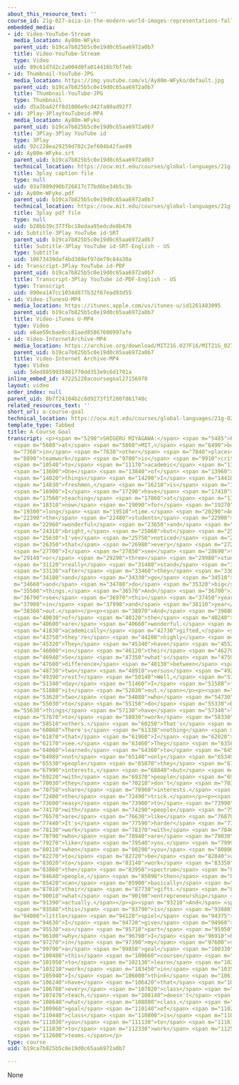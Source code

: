 ```yaml
---
about_this_resource_text: ''
course_id: 21g-027-asia-in-the-modern-world-images-representations-fall-2016
embedded_media:
- id: Video-YouTube-Stream
  media_location: Ay80m-WFyko
  parent_uid: b19ca7b825b5c0e19d0c65aa6972a0b7
  title: Video-YouTube-Stream
  type: Video
  uid: 89c61d7d2c2a004d0fa014416b7bf7eb
- id: Thumbnail-YouTube-JPG
  media_location: https://img.youtube.com/vi/Ay80m-WFyko/default.jpg
  parent_uid: b19ca7b825b5c0e19d0c65aa6972a0b7
  title: Thumbnail-YouTube-JPG
  type: Thumbnail
  uid: d5a3ba42ff8d1006e9cd42fa80ad92f7
- id: 3Play-3PlayYouTubeid-MP4
  media_location: Ay80m-WFyko
  parent_uid: b19ca7b825b5c0e19d0c65aa6972a0b7
  title: 3Play-3Play YouTube id
  type: 3Play
  uid: 92c228ea29259d702c2ef604b42fae89
- id: Ay80m-WFyko.srt
  parent_uid: b19ca7b825b5c0e19d0c65aa6972a0b7
  technical_location: https://ocw.mit.edu/courses/global-languages/21g-027-asia-in-the-modern-world-images-representations-fall-2016/instructor-insights/a-course-goal/Ay80m-WFyko.srt
  title: 3play caption file
  type: null
  uid: 03a7809d90b726817c77bd6be34b5c3b
- id: Ay80m-WFyko.pdf
  parent_uid: b19ca7b825b5c0e19d0c65aa6972a0b7
  technical_location: https://ocw.mit.edu/courses/global-languages/21g-027-asia-in-the-modern-world-images-representations-fall-2016/instructor-insights/a-course-goal/Ay80m-WFyko.pdf
  title: 3play pdf file
  type: null
  uid: b28bb39c377fbc18edaa95edcde8b476
- id: Subtitle-3Play YouTube id-SRT
  parent_uid: b19ca7b825b5c0e19d0c65aa6972a0b7
  title: Subtitle-3Play YouTube id-SRT-English - US
  type: Subtitle
  uid: 10673439daf4bd388ef97de79c84a30a
- id: Transcript-3Play YouTube id-PDF
  parent_uid: b19ca7b825b5c0e19d0c65aa6972a0b7
  title: Transcript-3Play YouTube id-PDF-English - US
  type: Transcript
  uid: 890ea147cc1034d877b32f67ead93d55
- id: Video-iTunesU-MP4
  media_location: https://itunes.apple.com/us/itunes-u/id1261483095
  parent_uid: b19ca7b825b5c0e19d0c65aa6972a0b7
  title: Video-iTunes U-MP4
  type: Video
  uid: e8ae59cbae0cc81aed85867600997afe
- id: Video-InternetArchive-MP4
  media_location: https://archive.org/download/MIT21G.027F16/MIT21G_027F16_educator_06_300k.mp4
  parent_uid: b19ca7b825b5c0e19d0c65aa6972a0b7
  title: Video-Internet Archive-MP4
  type: Video
  uid: 5ded8859935081770dd353e9c6d1701a
inline_embed_id: 47225228acoursegoal27156978
layout: video
order_index: null
parent_uid: 8b7f24104b2c8d9273f1f280f861748c
related_resources_text: ''
short_url: a-course-goal
technical_location: https://ocw.mit.edu/courses/global-languages/21g-027-asia-in-the-modern-world-images-representations-fall-2016/instructor-insights/a-course-goal
template_type: Tabbed
title: A Course Goal
transcript: <p><span m="5290">SHIGERU MIYAGAWA:</span> <span m="5485">Particularly</span>
  <span m="5680">at</span> <span m="5860">MIT,</span> <span m="6490">but</span> <span
  m="7360">in</span> <span m="7630">other</span> <span m="7840">places</span> <span
  m="8890">teamwork</span> <span m="9700">is</span> <span m="9910">critical</span>
  <span m="10540">to</span> <span m="11170">academic</span> <span m="11530">success.</span>
  <span m="13600">One</span> <span m="13840">of</span> <span m="13960">the</span>
  <span m="14020">things</span> <span m="14290">I</span> <span m="14410">tell</span>
  <span m="14830">freshmen,</span> <span m="16210">is</span> <span m="16480">that</span>
  <span m="16900">I</span> <span m="17290">have</span> <span m="17410">been</span>
  <span m="17560">teaching</span> <span m="17860">at</span> <span m="17950">MIT</span>
  <span m="18310">now</span> <span m="19090">for</span> <span m="19270">a</span> <span
  m="19300">long</span> <span m="19510">time.</span> <span m="20290">And</span> <span
  m="22390">the</span> <span m="22480">students</span> <span m="22900">are</span>
  <span m="22960">wonderful</span> <span m="23650">and</span> <span m="24100">very</span>
  <span m="24310">bright,</span> <span m="25060">but</span> <span m="25480">what</span>
  <span m="25630">I've</span> <span m="25750">noticed</span> <span m="26140">is</span>
  <span m="26350">that</span> <span m="26980">every</span> <span m="27250">year</span>
  <span m="27700">I</span> <span m="27850">see</span> <span m="28690">two</span> <span
  m="29140">or</span> <span m="29290">three</span> <span m="29980">students</span>
  <span m="31120">really</span> <span m="31480">stand</span> <span m="31930">out</span>
  <span m="33130">after</span> <span m="33460">they</span> <span m="33610">graduate,</span>
  <span m="34180">and</span> <span m="34330">go</span> <span m="34510">on</span> <span
  m="34660">and</span> <span m="34780">do</span> <span m="35320">big</span> <span
  m="35500">things.</span> <span m="36570">And</span> <span m="36700">I</span> <span
  m="36790">see</span> <span m="36970">this</span> <span m="37450">year</span> <span
  m="37900">in</span> <span m="37990">and</span> <span m="38110">year</span> <span
  m="38360">out.</span></p><p><span m="38970">And</span> <span m="39880">all</span>
  <span m="40030">of</span> <span m="40120">the</span> <span m="40240">students</span>
  <span m="40600">are</span> <span m="40660">wonderful.</span> <span m="41270">They're</span>
  <span m="41830">academically</span> <span m="42730">gifted,</span> <span m="43650">and</span>
  <span m="43750">they're</span> <span m="44200">highly</span> <span m="44590">motivated.</span>
  <span m="45320">They</span> <span m="45340">have</span> <span m="45520">fire</span>
  <span m="46000">in</span> <span m="46120">their</span> <span m="46270">belly.</span>
  <span m="46940">So</span> <span m="47350">what's</span> <span m="47590">the</span>
  <span m="47680">difference</span> <span m="48130">between</span> <span m="48460">those</span>
  <span m="48730">two</span> <span m="48910">versus</span> <span m="49270">the</span>
  <span m="49390">rest?</span> <span m="50140">Well,</span> <span m="51130">one</span>
  <span m="51340">day</span> <span m="51460">I</span> <span m="51580">figured</span>
  <span m="51880">it</span> <span m="52030">out.</span></p><p><span m="53110">The</span>
  <span m="53620">two</span> <span m="54080">who</span> <span m="54730">go on</span>
  <span m="55030">to</span> <span m="55150">do</span> <span m="55330">big</span> <span
  m="55630">things</span> <span m="57130">have</span> <span m="57340">learned</span>
  <span m="57670">to</span> <span m="58030">work</span> <span m="58330">with</span>
  <span m="58510">others.</span> <span m="60250">That's</span> <span m="60320">it.</span>
  <span m="60860">There's</span> <span m="61330">nothing</span> <span m="61690">else</span>
  <span m="61870">that</span> <span m="61960">I</span> <span m="62020">could</span>
  <span m="62170">see.</span> <span m="63460">They</span> <span m="63580">have</span>
  <span m="64060">learned</span> <span m="64360">to</span> <span m="64540">work</span>
  <span m="64989">not</span> <span m="65140">only</span> <span m="65349">with</span>
  <span m="65530">people</span> <span m="65870">they</span> <span m="67480">share</span>
  <span m="67990">interests,</span> <span m="68840">but</span> <span m="68940">also</span>
  <span m="69220">with</span> <span m="69370">people</span> <span m="69850">that</span>
  <span m="70030">they</span> <span m="70210">don't</span> <span m="70360">necessarily</span>
  <span m="70750">share</span> <span m="70960">interests.</span> <span m="72190">That's</span>
  <span m="72400">the</span> <span m="72490">trick.</span></p><p><span m="73350">It's</span>
  <span m="73600">easy</span> <span m="73900">to</span> <span m="73990">work</span>
  <span m="74170">with</span> <span m="74290">people</span> <span m="75100">who</span>
  <span m="76570">are</span> <span m="76630">like</span> <span m="76870">you.</span>
  <span m="77440">It's</span> <span m="77590">harder</span> <span m="77980">to</span>
  <span m="78130">work</span> <span m="78370">with</span> <span m="78460">people</span>
  <span m="78790">who</span> <span m="78940">are</span> <span m="79030">not</span>
  <span m="79270">like</span> <span m="79540">you.</span> <span m="79990">But</span>
  <span m="80110">when</span> <span m="80290">you</span> <span m="80800">learn</span>
  <span m="82270">to</span> <span m="82720">be</span> <span m="82840">able</span>
  <span m="83020">to</span> <span m="83140">work</span> <span m="83350">across</span>
  <span m="83860">the</span> <span m="83950">spectrum</span> <span m="84550">of</span>
  <span m="84640">people,</span> <span m="85090">then</span> <span m="85300">you</span>
  <span m="85420">can</span> <span m="85900">basically</span> <span m="86440">tap</span>
  <span m="87010">their</span> <span m="87730">gifts.</span> <span m="89830">That's</span>
  <span m="90010">what</span> <span m="90190">entrepreneurship</span> <span m="91180">is</span>
  <span m="91390">actually.</span></p><p><span m="93210">And</span> <span m="93310">so</span>
  <span m="93580">this</span> <span m="93790">is</span> <span m="93880">a</span> <span
  m="94000">little</span> <span m="94120">spiel</span> <span m="94375">that</span>
  <span m="94630">I</span> <span m="94720">give</span> <span m="94960">them</span>
  <span m="95530">as</span> <span m="95710">part</span> <span m="95950">of</span>
  <span m="96100">why</span> <span m="96790">I</span> <span m="96910">have</span>
  <span m="97270">in</span> <span m="97390">my</span> <span m="97600">syllabus,</span>
  <span m="99790">a</span> <span m="99850">goal</span> <span m="100330">for</span>
  <span m="100480">this</span> <span m="100660">course</span> <span m="101080">is</span>
  <span m="101950">to</span> <span m="102130">learn</span> <span m="102820">to</span>
  <span m="103210">work</span> <span m="103450">in</span> <span m="103570">teams.</span>
  <span m="105940">I</span> <span m="106000">think</span> <span m="106180">I</span>
  <span m="106240">have</span> <span m="106420">that</span> <span m="106570">in</span>
  <span m="106780">every</span> <span m="107020">class</span> <span m="107350">I</span>
  <span m="107470">teach,</span> <span m="108140">doesn't</span> <span m="108310">matter</span>
  <span m="108640">what</span> <span m="108880">class.</span> <span m="109900">A</span>
  <span m="109960">goal</span> <span m="110140">of</span> <span m="110290">this</span>
  <span m="110440">class</span> <span m="110800">is</span> <span m="110920">for</span>
  <span m="111030">you</span> <span m="111130">to</span> <span m="111610">learn</span>
  <span m="111830">to</span> <span m="112330">work</span> <span m="112510">in</span>
  <span m="112600">teams.</span></p>
type: course
uid: b19ca7b825b5c0e19d0c65aa6972a0b7

---
```

None